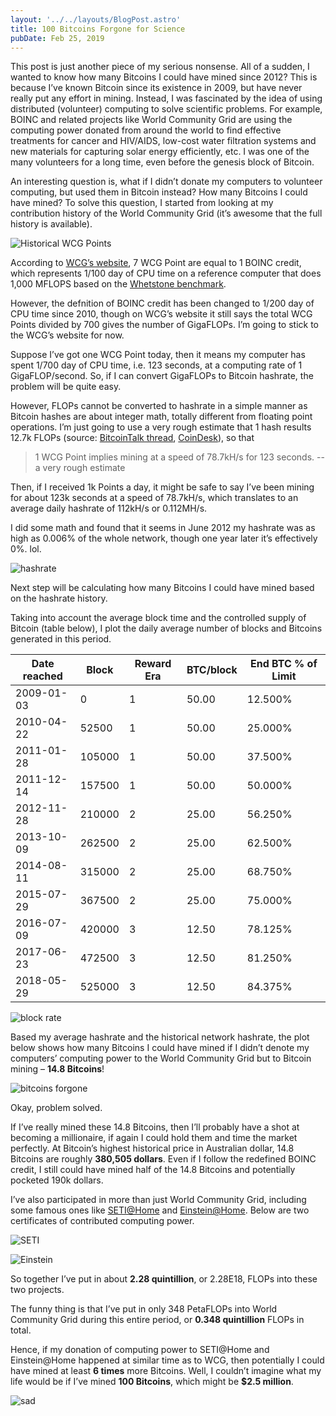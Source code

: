 ```yaml
---
layout: '../../layouts/BlogPost.astro'
title: 100 Bitcoins Forgone for Science
pubDate: Feb 25, 2019
---
```


This post is just another piece of my serious nonsense. All of a sudden, I wanted to know how many Bitcoins I could have mined since 2012? This is because I’ve known Bitcoin since its existence in 2009, but have never really put any effort in mining. Instead, I was fascinated by the idea of using distributed (volunteer) computing to solve scientific problems. For example, BOINC and related projects like World Community Grid are using the computing power donated from around the world to find effective treatments for cancer and HIV/AIDS, low-cost water filtration systems and new materials for capturing solar energy efficiently, etc. I was one of the many volunteers for a long time, even before the genesis block of Bitcoin.

An interesting question is, what if I didn’t donate my computers to volunteer computing, but used them in Bitcoin instead? How many Bitcoins I could have mined? To solve this question, I started from looking at my contribution history of the World Community Grid (it’s awesome that the full history is available).

![Historical WCG Points](/images/my-historical-points-generated-from-world-community-grid-projects.png)

According to [WCG’s website](https://www.worldcommunitygrid.org/help/viewTopic.do?shortName=points), 7 WCG Point are equal to 1 BOINC credit, which represents 1/100 day of CPU time on a reference computer that does 1,000 MFLOPS based on the [Whetstone benchmark](https://en.wikipedia.org/wiki/Whetstone_(benchmark)).

However, the defnition of BOINC credit has been changed to 1/200 day of CPU time since 2010, though on WCG’s website it still says the total WCG Points divided by 700 gives the number of GigaFLOPs. I’m going to stick to the WCG’s website for now.

Suppose I’ve got one WCG Point today, then it means my computer has spent 1/700 day of CPU time, i.e. 123 seconds, at a computing rate of 1 GigaFLOP/second. So, if I can convert GigaFLOPs to Bitcoin hashrate, the problem will be quite easy.

However, FLOPs cannot be converted to hashrate in a simple manner as Bitcoin hashes are about integer math, totally different from floating point operations. I’m just going to use a very rough estimate that 1 hash results 12.7k FLOPs (source: [BitcoinTalk thread](https://bitcointalk.org/index.php?topic=50720.0), [CoinDesk](https://www.coindesk.com/bitcoin-network-out-muscles-top-500-supercomputers)), so that

>1 WCG Point implies mining at a speed of 78.7kH/s for 123 seconds.
>-- a very rough estimate

Then, if I received 1k Points a day, it might be safe to say I’ve been mining for about 123k seconds at a speed of 78.7kH/s, which translates to an average daily hashrate of 112kH/s or 0.112MH/s.

I did some math and found that it seems in June 2012 my hashrate was as high as 0.006% of the whole network, though one year later it’s effectively 0%. lol.

![hashrate](/images/hashrate.png)

Next step will be calculating how many Bitcoins I could have mined based on the hashrate history.

Taking into account the average block time and the controlled supply of Bitcoin (table below), I plot the daily average number of blocks and Bitcoins generated in this period.

| Date reached | Block  | Reward Era | BTC/block | End BTC % of Limit |
| ------------ | ------ | ---------- | --------- | ------------------ |
| 2009-01-03   | 0      | 1          | 50.00     | 12.500%            |
| 2010-04-22   | 52500  | 1          | 50.00     | 25.000%            |
| 2011-01-28   | 105000 | 1          | 50.00     | 37.500%            |
| 2011-12-14   | 157500 | 1          | 50.00     | 50.000%            |
| 2012-11-28   | 210000 | 2          | 25.00     | 56.250%            |
| 2013-10-09   | 262500 | 2          | 25.00     | 62.500%            |
| 2014-08-11   | 315000 | 2          | 25.00     | 68.750%            |
| 2015-07-29   | 367500 | 2          | 25.00     | 75.000%            |
| 2016-07-09   | 420000 | 3          | 12.50     | 78.125%            |
| 2017-06-23   | 472500 | 3          | 12.50     | 81.250%            |
| 2018-05-29   | 525000 | 3          | 12.50     | 84.375%            |

![block rate](/images/the-daily-average-number-of-blocks-and-bitcoins-generated.png)

Based my average hashrate and the historical network hashrate, the plot below shows how many Bitcoins I could have mined if I didn’t denote my computers’ computing power to the World Community Grid but to Bitcoin mining – **14.8 Bitcoins**!

![bitcoins forgone](/images/the-numer-of-bitcoins-i-could-have-mined.png)

Okay, problem solved.

If I’ve really mined these 14.8 Bitcoins, then I’ll probably have a shot at becoming a millionaire, if again I could hold them and time the market perfectly. At Bitcoin’s highest historical price in Australian dollar, 14.8 Bitcoins are roughly **380,505 dollars**. Even if I follow the redefined BOINC credit, I still could have mined half of the 14.8 Bitcoins and potentially pocketed 190k dollars.

I’ve also participated in more than just World Community Grid, including some famous ones like [SETI@Home](https://setiathome.berkeley.edu/) and [Einstein@Home](https://einsteinathome.org/). Below are two certificates of contributed computing power.

![SETI](/images/seti.jpg)

![Einstein](/images/einstein.jpg)

So together I’ve put in about **2.28 quintillion**, or 2.28E18, FLOPs into these two projects.

The funny thing is that I’ve put in only 348 PetaFLOPs into World Community Grid during this entire period, or **0.348 quintillion** FLOPs in total.

Hence, if my donation of computing power to SETI@Home and Einstein@Home happened at similar time as to WCG, then potentially I could have mined at least **6 times** more Bitcoins. Well, I couldn’t imagine what my life would be if I’ve mined **100 Bitcoins**, which might be **$2.5 million**.

![sad](/images/computer-guy.png)